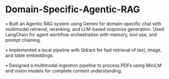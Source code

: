 # Domain-Specific-Agentic-RAG
• Built an Agentic RAG system using Gemini for domain-specific chat with multimodal retrieval, reranking, and LLM-based response generation. Used LangChain for agent workflow orchestration with memory, tool use, and prompt chaining.

• Implemented a local pipeline with Qdrant for fast retrieval of text, image, and table embeddings.

• Designed a multimodal ingestion pipeline to process PDFs using MiniLM and vision models for complete content understanding.

